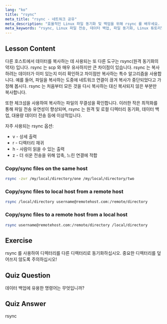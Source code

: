 ```yaml
---
lang: "ko"
title: "rsync"
meta_title: "rsync - 네트워크 공유"
meta_description: "효율적인 Linux 파일 동기화 및 백업을 위해 rsync 를 배우세요. rsync 명령어와 옵션을 사용하여 원격 및 로컬 데이터 전송을 이해하세요. Linux 기술을 향상시키세요!"
meta_keywords: "rsync, Linux 파일 전송, 데이터 백업, 파일 동기화, Linux 튜토리얼, rsync 명령어, 초보자, 가이드"
---
```


## Lesson Content

다른 호스트에서 데이터를 복사하는 데 사용되는 또 다른 도구는 rsync(원격 동기화의 약자) 입니다. rsync 는 scp 와 매우 유사하지만 큰 차이점이 있습니다. rsync 는 복사하려는 데이터가 이미 있는지 미리 확인하고 차이점만 복사하는 특수 알고리즘을 사용합니다. 예를 들어, 파일을 복사하는 도중에 네트워크 연결이 끊겨 복사가 중단되었다고 가정해 봅시다. rsync 는 처음부터 모든 것을 다시 복사하는 대신 복사되지 않은 부분만 복사합니다.

또한 체크섬을 사용하여 복사하는 파일의 무결성을 확인합니다. 이러한 작은 최적화를 통해 파일 전송 유연성이 향상되며, rsync 는 원격 및 로컬 디렉터리 동기화, 데이터 백업, 대용량 데이터 전송 등에 이상적입니다.

자주 사용되는 rsync 옵션:

- v - 상세 출력
- r - 디렉터리 재귀
- h - 사람이 읽을 수 있는 출력
- z - 더 쉬운 전송을 위해 압축, 느린 연결에 적합

### Copy/sync files on the same host

```bash
rsync -zvr /my/local/directory/one /my/local/directory/two
```

### Copy/sync files to local host from a remote host

```bash
rsync /local/directory username@remotehost.com:/remote/directory
```

### Copy/sync files to a remote host from a local host

```bash
rsync username@remotehost.com:/remote/directory /local/directory
```

## Exercise

rsync 를 사용하여 디렉터리를 다른 디렉터리로 동기화하십시오. 중요한 디렉터리를 덮어쓰지 않도록 주의하십시오!

## Quiz Question

데이터 백업에 유용한 명령어는 무엇입니까?

## Quiz Answer

rsync
